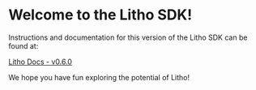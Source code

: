# Welcome to the Litho SDK!

Instructions and documentation for this version of the Litho SDK can be found at:

[Litho Docs - v0.6.0](https://documentation.litho.cc/versions/v0.6.0/)

We hope you have fun exploring the potential of Litho!
